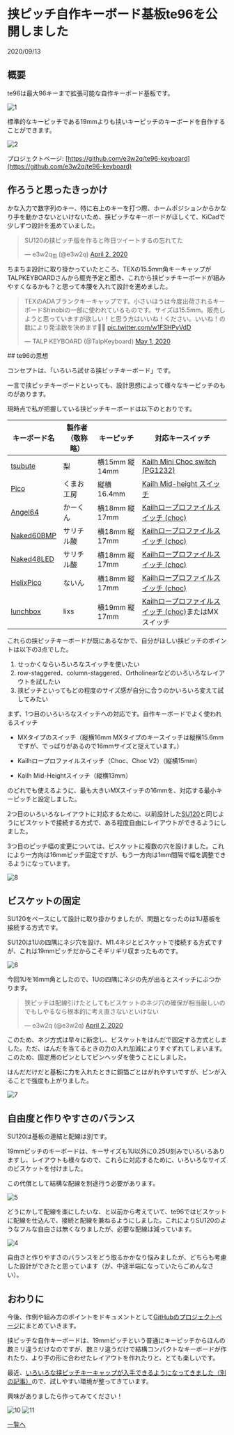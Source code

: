 # 挟ピッチ自作キーボード基板te96を公開しました

2020/09/13

## 概要

te96は最大96キーまで拡張可能な自作キーボード基板です。

![1](1.jpg)

標準的なキーピッチである19mmよりも挟いキーピッチのキーボードを自作することができます。

![2](2.jpg)

プロジェクトページ: [https://github.com/e3w2q/te96-keyboard](https://github.com/e3w2q/te96-keyboard)

## 作ろうと思ったきっかけ

かな入力で数字列のキー、特に右上のキーを打つ際、ホームポジションからかなり手を動かさないといけないため、挟ピッチなキーボードがほしくて、KiCadで少しずつ設計を進めていました。

<blockquote class="twitter-tweet"><p lang="ja" dir="ltr">SU120の挟ピッチ版を作ると昨日ツイートするの忘れてた</p>&mdash; e3w2qஐ (@e3w2q) <a href="https://twitter.com/e3w2q/status/1245677867112869888?ref_src=twsrc%5Etfw">April 2, 2020</a></blockquote> <script async src="https://platform.twitter.com/widgets.js" charset="utf-8"></script>
ちまちま設計に取り掛かっていたところ、TEXの15.5mm角キーキャップがTALPKEYBOARDさんから販売予定と聞き、これから挟ピッチキーボードが組みやすくなるかも？と思って本腰を入れて設計を進めました。

<blockquote class="twitter-tweet"><p lang="ja" dir="ltr">TEXのADAブランクキーキャップです。小さいほうは今度出荷されるキーボードShinobiの一部に使われているものです。サイズは15.5mm。販売しようと思っていますが欲しい！と思う方はいいね！ください。いいね！の数により発注数を決めます🙆‍♂️ <a href="https://t.co/w1FSHPyVdD">pic.twitter.com/w1FSHPyVdD</a></p>&mdash; TALP KEYBOARD (@TalpKeyboard) <a href="https://twitter.com/TalpKeyboard/status/1256117073840766976?ref_src=twsrc%5Etfw">May 1, 2020</a></blockquote> <script async src="https://platform.twitter.com/widgets.js" charset="utf-8"></script>
## te96の思想

コンセプトは、「いろいろ試せる挟ピッチキーボード」です。

一言で挟ピッチキーボードといっても、設計思想によって様々なキーピッチのものがあります。

現時点で私が把握している挟ピッチキーボードは以下のとおりです。

| キーボード名                                          | 製作者（敬称略） | キーピッチ    | 対応キースイッチ                                                 |
| ----------------------------------------------------- | ---------------- | ------------- | ------------------------------------------------------------ |
| [tsubute](https://2-4kbd.booth.pm/items/2041699)      | 梨               | 横15mm 縦14mm | [Kailh Mini Choc switch (PG1232)](https://nashi-kbd.hatenablog.com/entry/2020/05/12/203906#Kailh-Mini-Choc-switch-PG1232-採用) |
| [Pico](https://kumaokobo.booth.pm/items/1707764)      | くまお工房       | 縦横16.4mm    | [Kailh Mid-height スイッチ](https://yushakobo.jp/shop/a0200km/) |
| [Angel64](https://yushakobo.jp/shop/consign_angel64/) | かーくん         | 横18mm 縦17mm | [Kailhロープロファイルスイッチ (choc)](https://yushakobo.jp/shop/pg1350/) |
| [Naked60BMP](https://booth.pm/ja/items/1360780)       | サリチル酸       | 横18mm 縦17mm | [Kailhロープロファイルスイッチ (choc)](https://yushakobo.jp/shop/pg1350/) |
| [Naked48LED](https://booth.pm/ja/items/1271568)       | サリチル酸       | 横18mm 縦17mm | [Kailhロープロファイルスイッチ (choc)](https://yushakobo.jp/shop/pg1350/) |
| [HelixPico](https://yushakobo.jp/shop/helixpico/)     | ないん           | 横18mm 縦17mm | [Kailhロープロファイルスイッチ (choc)](https://yushakobo.jp/shop/pg1350/) |
| [lunchbox](https://egg-dsp.booth.pm/items/2056173)    | lixs             | 横19mm 縦17mm | [Kailhロープロファイルスイッチ (choc)](https://yushakobo.jp/shop/pg1350/)またはMXスイッチ |

これらの挟ピッチキーボードが既にあるなかで、自分がほしい挟ピッチのポイントは以下の3点でした。

1. せっかくならいろいろなスイッチを使いたい
2. row-staggered、column-staggered、Ortholinearなどのいろいろなレイアウトを試したい
3. 挟ピッチといってもどの程度のサイズ感が自分に合うのかいろいろ変えて試してみたい

まず、1つ目のいろいろなスイッチへの対応です。自作キーボードでよく使われるスイッチ

- MXタイプのスイッチ（縦横16mm MXタイプのキースイッチは縦横15.6mmですが、でっぱりがあるので16mmサイズと捉えています。）

- Kailhロープロファイルスイッチ（Choc、Choc V2）（縦横15mm）

- Kailh Mid-Heightスイッチ（縦横13mm）

のどれでも使えるように、最も大きいMXスイッチの16mmを、対応する最小キーピッチと設定しました。

2つ目のいろいろなレイアウトに対応するために、以前設計した[SU120](../9/)と同じようにビスケットで接続する方式で、ある程度自由にレイアウトができるようにしました。

3つ目のピッチ幅の変更については、ビスケットに複数の穴を設けました。これにより一方向は16mmピッチ固定ですが、もう一方向は1mm間隔で幅を調整できるようになっています。

![8](8.jpg)

## ビスケットの固定

SU120をベースにして設計に取り掛かりましたが、問題となったのは1U基板を接続する方式です。

SU120は1Uの四隅にネジ穴を設け、M1.4ネジとビスケットで接続する方式ですが、これは19mmピッチだからこそギリギリ収まったものです。

![6](6.jpg)

今回1Uを16mm角としたので、1Uの四隅にネジの先が出るとスイッチにぶつかります。

<blockquote class="twitter-tweet"><p lang="ja" dir="ltr">狭ピッチは配線引けたとしてもビスケットのネジ穴の確保が相当厳しいのでもしやるなら根本的に考え直さないといけない</p>&mdash; e3w2q (@e3w2q) <a href="https://twitter.com/e3w2q/status/1245723117604835336?ref_src=twsrc%5Etfw">April 2, 2020</a></blockquote> <script async src="https://platform.twitter.com/widgets.js" charset="utf-8"></script>
このため、ネジ方式は早々に断念し、ビスケットをはんだで固定する方式としました。ただ、はんだを当てるときの力の入れ加減によりすぐずれてしまいます。このため、固定用のピンとしてピンヘッダを使うことにしました。

はんだだけだと基板に力を入れたときに銅箔ごとはがれやすいですが、ピンが入ることで強度も上がりました。

![7](7.jpg)

## 自由度と作りやすさのバランス

SU120は基板の連結と配線は別です。

19mmピッチのキーボードは、キーサイズも1U以外に0.25U刻みでいろいろありますし、レイアウトも様々なので、これらに対応するために、いろいろなサイズのビスケットを付けました。

この代償として結構な配線を別途行う必要があります。

![5](5.jpg)

どうにかして配線を楽にしたいな、と以前から考えていて、te96ではビスケットに配線を仕込んで、接続と配線を兼ねるようにしました。これによりSU120のようなフルな自由さは無くなりましたが、必要な配線は減っています。

![4](4.jpg)

自由さと作りやすさのバランスをどう取るかかなり悩みましたが、どちらも考慮した設計ができたと思っています（が、中途半端になっていたらごめんなさい）。

## おわりに

今後、作例や組み方のポイントをドキュメントとして[GitHubのプロジェクトページ](https://github.com/e3w2q/te96-keyboard)にまとめていきます。

挟ピッチな自作キーボードは、19mmピッチという普通にキーピッチからほんの数ミリ違うだけなのですが、数ミリ違うだけで結構コンパクトなキーボードが作れたり、より手の形に合わせたレイアウトを作れたりと、とても楽しいです。

最近、[いろいろな挟ピッチキーキャップが入手できるようになってきました（別の記事）](../10/)ので、試しやすい環境が整ってきています。

興味がありましたら作ってみてください！

![10](10.jpg)
![11](11.jpg)

[一覧へ](../)